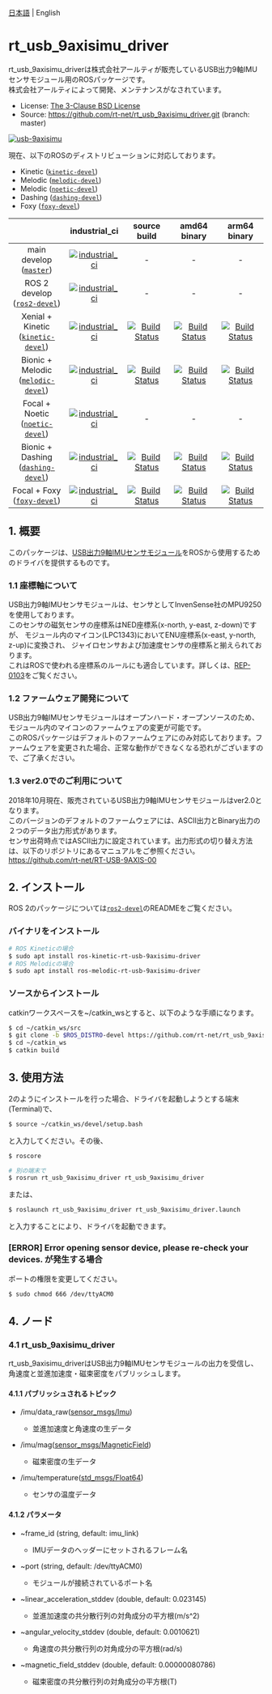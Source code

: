 [日本語](README.md) | English

# rt_usb_9axisimu_driver

rt_usb_9axisimu_driverは株式会社アールティが販売しているUSB出力9軸IMUセンサモジュール用のROSパッケージです。  
株式会社アールティによって開発、メンテナンスがなされています。
- License: [The 3-Clause BSD License](https://github.com/rt-net/rt_usb_9axisimu_driver/blob/master/LICENSE)
- Source: https://github.com/rt-net/rt_usb_9axisimu_driver.git (branch: master)

[![usb-9axisimu](https://rt-net.github.io/images/usb-9axisimu/usb-9axisimu.png)](https://rt-net.jp/products/usb9imu/)

現在、以下のROSのディストリビューションに対応しております。
- Kinetic ([`kinetic-devel`](https://github.com/rt-net/rt_usb_9axisimu_driver/tree/kinetic-devel))
- Melodic ([`melodic-devel`](https://github.com/rt-net/rt_usb_9axisimu_driver/tree/melodic-devel))
- Melodic ([`noetic-devel`](https://github.com/rt-net/rt_usb_9axisimu_driver/tree/noetic-devel))
- Dashing ([`dashing-devel`](https://github.com/rt-net/rt_usb_9axisimu_driver/tree/dashing-devel))
- Foxy ([`foxy-devel`](https://github.com/rt-net/rt_usb_9axisimu_driver/tree/foxy-devel))

| | industrial_ci | source build | amd64 binary | arm64 binary |
|:---:|:---:|:---:|:---:|:---:|
| main develop<br>([`master`](https://github.com/rt-net/rt_usb_9axisimu_driver/tree/master)) |  [![industrial_ci](https://github.com/rt-net/rt_usb_9axisimu_driver/workflows/industrial_ci/badge.svg?branch=master)](https://github.com/rt-net/rt_usb_9axisimu_driver/actions?query=workflow%3Aindustrial_ci+branch%3Amaster) | - | - | - | - |
| ROS 2 develop<br>([`ros2-devel`](https://github.com/rt-net/rt_usb_9axisimu_driver/tree/ros2-devel)) |  [![industrial_ci](https://github.com/rt-net/rt_usb_9axisimu_driver/workflows/industrial_ci/badge.svg?branch=ros2-devel)](https://github.com/rt-net/rt_usb_9axisimu_driver/actions?query=workflow%3Aindustrial_ci+branch%3Aros2-devel) | - | - | - | - |
| Xenial + Kinetic<br>([`kinetic-devel`](https://github.com/rt-net/rt_usb_9axisimu_driver/tree/kinetic-devel)) | [![industrial_ci](https://github.com/rt-net/rt_usb_9axisimu_driver/workflows/industrial_ci/badge.svg?branch=kinetic-devel)](https://github.com/rt-net/rt_usb_9axisimu_driver/actions?query=workflow%3Aindustrial_ci+branch%3Akinetic-devel) | [![Build Status](http://build.ros.org/job/Ksrc_uX__rt_usb_9axisimu_driver__ubuntu_xenial__source/badge/icon)](http://build.ros.org/job/Ksrc_uX__rt_usb_9axisimu_driver__ubuntu_xenial__source/) | [![Build Status](http://build.ros.org/view/Kbin_uX64/job/Kbin_uX64__rt_usb_9axisimu_driver__ubuntu_xenial_amd64__binary/badge/icon)](http://build.ros.org/view/Kbin_uX64/job/Kbin_uX64__rt_usb_9axisimu_driver__ubuntu_xenial_amd64__binary/) | [![Build Status](http://build.ros.org/view/Kbin_uxv8_uXv8/job/Kbin_uxv8_uXv8__rt_usb_9axisimu_driver__ubuntu_xenial_arm64__binary/badge/icon)](http://build.ros.org/view/Kbin_uxv8_uXv8/job/Kbin_uxv8_uXv8__rt_usb_9axisimu_driver__ubuntu_xenial_arm64__binary/) |
| Bionic + Melodic<br>([`melodic-devel`](https://github.com/rt-net/rt_usb_9axisimu_driver/tree/melodic-devel)) | [![industrial_ci](https://github.com/rt-net/rt_usb_9axisimu_driver/workflows/industrial_ci/badge.svg?branch=melodic-devel)](https://github.com/rt-net/rt_usb_9axisimu_driver/actions?query=workflow%3Aindustrial_ci+branch%3Amelodic-devel) | [![Build Status](http://build.ros.org/job/Msrc_uB__rt_usb_9axisimu_driver__ubuntu_bionic__source/badge/icon)](http://build.ros.org/job/Msrc_uB__rt_usb_9axisimu_driver__ubuntu_bionic__source/) | [![Build Status](http://build.ros.org/view/Mbin_uB64/job/Mbin_uB64__rt_usb_9axisimu_driver__ubuntu_bionic_amd64__binary/badge/icon)](http://build.ros.org/view/Mbin_uB64/job/Mbin_uB64__rt_usb_9axisimu_driver__ubuntu_bionic_amd64__binary/) | [![Build Status](http://build.ros.org/job/Mbin_ubv8_uBv8__rt_usb_9axisimu_driver__ubuntu_bionic_arm64__binary/badge/icon)](http://build.ros.org/job/Mbin_ubv8_uBv8__rt_usb_9axisimu_driver__ubuntu_bionic_arm64__binary/) |
| Focal + Noetic<br>([`noetic-devel`](https://github.com/rt-net/rt_usb_9axisimu_driver/tree/noetic-devel)) |  [![industrial_ci](https://github.com/rt-net/rt_usb_9axisimu_driver/workflows/industrial_ci/badge.svg?branch=noetic-devel)](https://github.com/rt-net/rt_usb_9axisimu_driver/actions?query=workflow%3Aindustrial_ci+branch%3Anoetic-devel) | - | - | - | - |
| Bionic + Dashing<br>([`dashing-devel`](https://github.com/rt-net/rt_usb_9axisimu_driver/tree/dashing-devel)) | [![industrial_ci](https://github.com/rt-net/rt_usb_9axisimu_driver/workflows/industrial_ci/badge.svg?branch=dashing-devel)](https://github.com/rt-net/rt_usb_9axisimu_driver/actions?query=workflow%3Aindustrial_ci+branch%3Adashing-devel) |[![Build Status](https://build.ros2.org/view/Dsrc_uB/job/Dsrc_uB__rt_usb_9axisimu_driver__ubuntu_bionic__source/badge/icon)](https://build.ros2.org/view/Dsrc_uB/job/Dsrc_uB__rt_usb_9axisimu_driver__ubuntu_bionic__source/) | [![Build Status](https://build.ros2.org/view/Dsrc_uB/job/Dbin_uB64__rt_usb_9axisimu_driver__ubuntu_bionic_amd64__binary/badge/icon)](https://build.ros2.org/view/Dsrc_uB/job/Dbin_uB64__rt_usb_9axisimu_driver__ubuntu_bionic_amd64__binary/) | [![Build Status](https://build.ros2.org/view/Dsrc_uB/job/Dbin_ubv8_uBv8__rt_usb_9axisimu_driver__ubuntu_bionic_arm64__binary/badge/icon)](https://build.ros2.org/view/Dsrc_uB/job/Dbin_ubv8_uBv8__rt_usb_9axisimu_driver__ubuntu_bionic_arm64__binary/) |
| Focal + Foxy<br>([`foxy-devel`](https://github.com/rt-net/rt_usb_9axisimu_driver/tree/foxy-devel)) | [![industrial_ci](https://github.com/rt-net/rt_usb_9axisimu_driver/workflows/industrial_ci/badge.svg?branch=foxy-devel)](https://github.com/rt-net/rt_usb_9axisimu_driver/actions?query=workflow%3Aindustrial_ci+branch%3Afoxy-devel) | [![Build Status](https://build.ros2.org/view/Fsrc_uF/job/Fsrc_uF__rt_usb_9axisimu_driver__ubuntu_focal__source/badge/icon)](https://build.ros2.org/view/Fsrc_uF/job/Fsrc_uF__rt_usb_9axisimu_driver__ubuntu_focal__source/) |[![Build Status](https://build.ros2.org/view/Fsrc_uF/job/Fbin_uF64__rt_usb_9axisimu_driver__ubuntu_focal_amd64__binary/badge/icon)](https://build.ros2.org/view/Fsrc_uF/job/Fbin_uF64__rt_usb_9axisimu_driver__ubuntu_focal_amd64__binary/) | [![Build Status](https://build.ros2.org/view/Fbin_ubv8_uFv8/job/Fbin_ubv8_uFv8__rt_usb_9axisimu_driver__ubuntu_focal_arm64__binary/badge/icon)](https://build.ros2.org/view/Fbin_ubv8_uFv8/job/Fbin_ubv8_uFv8__rt_usb_9axisimu_driver__ubuntu_focal_arm64__binary/) |

## 1. 概要

このパッケージは、[USB出力9軸IMUセンサモジュール](https://www.rt-net.jp/products/9axisimu2/)をROSから使用するためのドライバを提供するものです。

### 1.1 座標軸について

USB出力9軸IMUセンサモジュールは、センサとしてInvenSense社のMPU9250を使用しております。  
このセンサの磁気センサの座標系はNED座標系(x-north, y-east, z-down)ですが、
モジュール内のマイコン(LPC1343)においてENU座標系(x-east, y-north, z-up)に変換され、
ジャイロセンサおよび加速度センサの座標系と揃えられております。  
これはROSで使われる座標系のルールにも適合しています。詳しくは、[REP-0103](http://www.ros.org/reps/rep-0103.html#axis-orientation)をご覧ください。

### 1.2 ファームウェア開発について

USB出力9軸IMUセンサモジュールはオープンハード・オープンソースのため、モジュール内のマイコンのファームウェアの変更が可能です。  
このROSパッケージはデフォルトのファームウェアにのみ対応しております。ファームウェアを変更された場合、正常な動作ができなくなる恐れがございますので、ご了承ください。

### 1.3 ver2.0でのご利用について

2018年10月現在、販売されているUSB出力9軸IMUセンサモジュールはver2.0となります。  
このバージョンのデフォルトのファームウェアには、ASCII出力とBinary出力の２つのデータ出力形式があります。  
センサ出荷時点ではASCII出力に設定されています。出力形式の切り替え方法は、以下のリポジトリにあるマニュアルをご参照ください。  
https://github.com/rt-net/RT-USB-9AXIS-00

## 2. インストール

ROS 2のパッケージについては[`ros2-devel`](https://github.com/rt-net/rt_usb_9axisimu_driver/tree/ros2-devel)のREADMEをご覧ください。

### バイナリをインストール

```sh
# ROS Kineticの場合
$ sudo apt install ros-kinetic-rt-usb-9axisimu-driver
# ROS Melodicの場合
$ sudo apt install ros-melodic-rt-usb-9axisimu-driver
```

### ソースからインストール

catkinワークスペースを~/catkin_wsとすると、以下のような手順になります。

```sh
$ cd ~/catkin_ws/src
$ git clone -b $ROS_DISTRO-devel https://github.com/rt-net/rt_usb_9axisimu_driver.git
$ cd ~/catkin_ws
$ catkin build
```

## 3. 使用方法
2のようにインストールを行った場合、ドライバを起動しようとする端末(Terminal)で、
```sh
$ source ~/catkin_ws/devel/setup.bash
```
と入力してください。その後、

```sh
$ roscore

# 別の端末で
$ rosrun rt_usb_9axisimu_driver rt_usb_9axisimu_driver
```

または、

```sh
$ roslaunch rt_usb_9axisimu_driver rt_usb_9axisimu_driver.launch
```

と入力することにより、ドライバを起動できます。

### [ERROR] Error opening sensor device, please re-check your devices. が発生する場合

ポートの権限を変更してください。

```sh
$ sudo chmod 666 /dev/ttyACM0
```

## 4. ノード
### 4.1 rt_usb_9axisimu_driver

rt_usb_9axisimu_driverはUSB出力9軸IMUセンサモジュールの出力を受信し、角速度と並進加速度・磁束密度をパブリッシュします。

#### 4.1.1 パブリッシュされるトピック

- /imu/data_raw([sensor_msgs/Imu](http://docs.ros.org/api/sensor_msgs/html/msg/Imu.html))
    - 並進加速度と角速度の生データ

- /imu/mag([sensor_msgs/MagneticField](http://docs.ros.org/api/sensor_msgs/html/msg/MagneticField.html))
    - 磁束密度の生データ

- /imu/temperature([std_msgs/Float64](http://docs.ros.org/api/std_msgs/html/msg/Float64.html))
    - センサの温度データ

#### 4.1.2 パラメータ

- ~frame_id (string, default: imu_link)
    - IMUデータのヘッダーにセットされるフレーム名

- ~port (string, default: /dev/ttyACM0)
    - モジュールが接続されているポート名

- ~linear_acceleration_stddev (double, default: 0.023145)
    - 並進加速度の共分散行列の対角成分の平方根(m/s^2)

- ~angular_velocity_stddev (double, default: 0.0010621)
    - 角速度の共分散行列の対角成分の平方根(rad/s)

- ~magnetic_field_stddev (double, default: 0.00000080786)
    - 磁束密度の共分散行列の対角成分の平方根(T)
